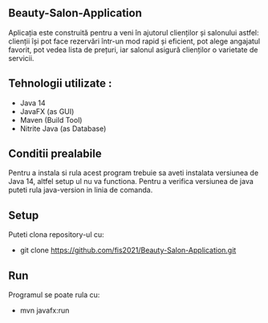 ## Beauty-Salon-Application
Aplicația este construită pentru a veni în ajutorul clienților și salonului astfel: clienții își pot face rezervări într-un mod rapid și eficient, pot alege angajatul favorit, pot vedea lista de prețuri, iar salonul asigură clienților o varietate de servicii. 
## Tehnologii utilizate :
* Java 14
* JavaFX (as GUI)
* Maven (Build Tool)
* Nitrite Java (as Database)
## Conditii prealabile
Pentru a instala si rula acest program trebuie sa aveti instalata versiunea de Java 14, altfel setup ul nu va functiona. Pentru a verifica versiunea de java puteti rula java-version in linia de comanda.
## Setup
Puteti clona repository-ul cu:
* git clone https://github.com/fis2021/Beauty-Salon-Application.git
## Run
Programul se poate rula cu:
* mvn javafx:run
